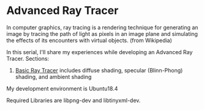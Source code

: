 # Advanced Ray Tracer

In computer graphics, ray tracing is a rendering technique for generating an image by tracing the path of light as pixels in an image plane and simulating the effects of its encounters with virtual objects. (from Wikipedia)

In this serial, I'll share my experiences while developing an Advanced Ray Tracer.
Sections:
1. [Basic Ray Tracer](page1.md) includes diffuse shading, specular (Blinn-Phong) shading, and ambient shading

My development environment is Ubuntu18.4

Required Libraries are libpng-dev and libtinyxml-dev.
